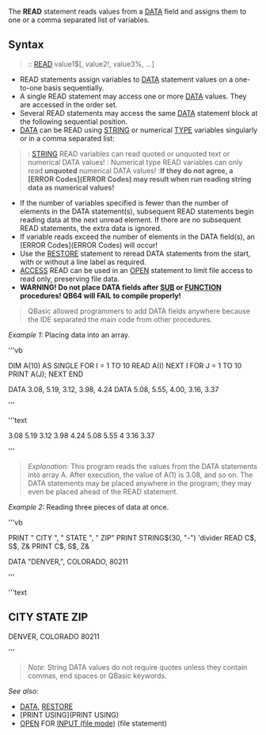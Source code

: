 The **READ** statement reads values from a [DATA](DATA) field and assigns them to one or a comma separated list of variables.


## Syntax

> :: [READ](READ) value1$[, value2!, value3%, ...]


* READ statements assign variables to [DATA](DATA) statement values on a one-to-one basis sequentially. 
* A single READ statement may access one or more [DATA](DATA) values. They are accessed in the order set. 
* Several READ statements may access the same [DATA](DATA) statement block at the following sequential position.
* [DATA](DATA) can be READ using [STRING](STRING) or numerical [TYPE](TYPE) variables singularly or in a comma separated list:
> : [STRING](STRING) READ variables can read quoted or unquoted text or numerical DATA values!
> : Numerical type READ variables can only read **unquoted** numerical DATA values! 
> :**If they do not agree, a [ERROR Codes](ERROR Codes) may result when run reading string data as numerical values!**
* If the number of variables specified is fewer than the number of elements in the DATA statement(s), subsequent READ statements begin reading data at the next unread element. If there are no subsequent READ statements, the extra data is ignored.
* If variable reads exceed the number of elements in the DATA field(s), an [ERROR Codes](ERROR Codes) will occur!
* Use the [RESTORE](RESTORE) statement to reread DATA statements from the start, with or without a line label as required.
* [ACCESS](ACCESS) READ can be used in an [OPEN](OPEN) statement to limit file access to read only, preserving file data.
* **WARNING! Do not place DATA fields after [SUB](SUB) or [FUNCTION](FUNCTION) procedures! QB64 will FAIL to compile properly!**
>  QBasic allowed programmers to add DATA fields anywhere because the IDE separated the main code from other procedures.


*Example 1:* Placing data into an array.

'''vb

DIM A(10) AS SINGLE
FOR I = 1 TO 10
   READ A(I)
NEXT I
FOR J = 1 TO 10
   PRINT A(J);
NEXT
END

DATA 3.08, 5.19, 3.12, 3.98, 4.24
DATA 5.08, 5.55, 4.00, 3.16, 3.37 

'''

'''text


 3.08  5.19  3.12  3.98  4.24  5.08  5.55  4  3.16  3.37

'''

> *Explanation:* This program reads the values from the DATA statements into array A. After execution, the value of A(1) is 3.08, and so on. The DATA statements may be placed anywhere in the program; they may even be placed ahead of the READ statement.


*Example 2:* Reading three pieces of data at once.

'''vb

 PRINT " CITY ", " STATE  ", " ZIP"
 PRINT STRING$(30, "-")  'divider
   READ C$, S$, Z&
 PRINT C$, S$, Z&

 DATA "DENVER,", COLORADO, 80211 

'''

'''text


  CITY        STATE       ZIP
 ------------------------------
 DENVER,     COLORADO     80211

'''

> *Note:* String DATA values do not require quotes unless they contain commas, end spaces or QBasic keywords.



*See also:* 
* [DATA](DATA), [RESTORE](RESTORE)
* [PRINT USING](PRINT USING)
* [OPEN](OPEN) FOR [INPUT (file mode)](INPUT (file mode)) (file statement)




